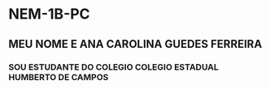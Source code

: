 # NEM-1B-PC
## MEU NOME E ANA CAROLINA GUEDES FERREIRA 
### SOU ESTUDANTE DO COLEGIO COLEGIO ESTADUAL HUMBERTO DE CAMPOS 
